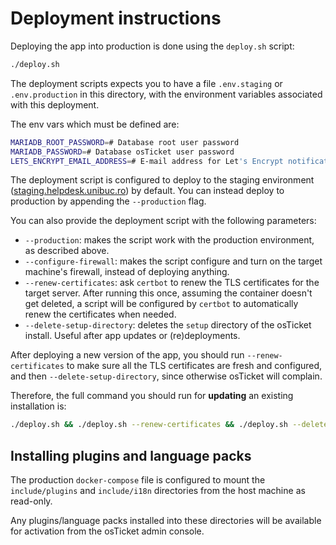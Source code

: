 # Deployment instructions

Deploying the app into production is done using the `deploy.sh` script:

```sh
./deploy.sh
```

The deployment scripts expects you to have a file `.env.staging` or `.env.production` in this directory,
with the environment variables associated with this deployment.

The env vars which must be defined are:

```sh
MARIADB_ROOT_PASSWORD=# Database root user password
MARIADB_PASSWORD=# Database osTicket user password
LETS_ENCRYPT_EMAIL_ADDRESS=# E-mail address for Let's Encrypt notifications
```

The deployment script is configured to deploy to the staging environment
([staging.helpdesk.unibuc.ro](https://staging.helpdesk.unibuc.ro)) by default. You can instead deploy to production
by appending the `--production` flag.

You can also provide the deployment script with the following parameters:
- `--production`: makes the script work with the production environment, as described above.
- `--configure-firewall`: makes the script configure and turn on the target machine's firewall,
  instead of deploying anything.
- `--renew-certificates`: ask `certbot` to renew the TLS certificates for the target server.
  After running this once, assuming the container doesn't get deleted, a script will be configured by `certbot`
  to automatically renew the certificates when needed.
- `--delete-setup-directory`: deletes the `setup` directory of the osTicket install. Useful after app updates
  or (re)deployments.

After deploying a new version of the app, you should run `--renew-certificates` to make sure all the TLS certificates
are fresh and configured, and then `--delete-setup-directory`, since otherwise osTicket will complain.

Therefore, the full command you should run for **updating** an existing installation is:

```sh
./deploy.sh && ./deploy.sh --renew-certificates && ./deploy.sh --delete-setup-directory
```

## Installing plugins and language packs

The production `docker-compose` file is configured to mount the `include/plugins` and `include/i18n` directories
from the host machine as read-only.

Any plugins/language packs installed into these directories will be available for activation
from the osTicket admin console.
